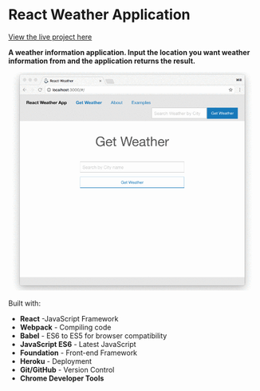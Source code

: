 # React Weather Application

[View the live project here](https://polar-citadel-75686.herokuapp.com/)

**A weather information application. Input the location you want weather information from and the application returns the result.**

![React Weather Application](./weather.gif)

Built with:

* **React** -JavaScript Framework
* **Webpack** - Compiling code
* **Babel** - ES6 to ES5 for browser compatibility
* **JavaScript ES6** - Latest JavaScript
* **Foundation** - Front-end Framework
* **Heroku** - Deployment
* **Git/GitHub** - Version Control
* **Chrome Developer Tools**